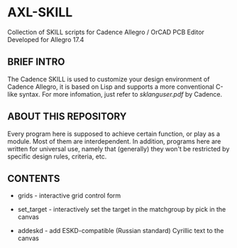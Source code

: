 # AXL-SKILL
Collection of SKILL scripts for Cadence Allegro / OrCAD PCB Editor
Developed for Allegro 17.4

## BRIEF INTRO

The Cadence SKILL is used to customize your design environment of Cadence Allegro, it is based on Lisp and supports a more conventional C-like syntax.
For more infomation, just refer to *sklanguser.pdf* by Cadence.

## ABOUT THIS REPOSITORY

Every program here is supposed to achieve certain function, or play as a module. Most of them are interdependent. In addition, programs here are written for universal use, namely that (generally) they won't be restricted by specific design rules, criteria, etc.

## CONTENTS

- grids - interactive grid control form

- set_target - interactively set the target in the matchgroup by pick in the canvas

- addeskd - add ESKD-compatible (Russian standard) Cyrillic text to the canvas